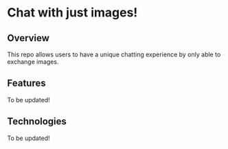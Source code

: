 # Chat with just images!
## Overview
This repo allows users to have a unique chatting experience by only able to exchange images.

## Features
To be updated!

## Technologies
To be updated!